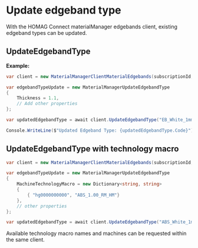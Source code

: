# Update edgeband type

With the HOMAG Connect materialManager edgebands client, existing edgeband types can be updated.

## UpdateEdgebandType

**Example:**

```csharp
var client = new MaterialManagerClientMaterialEdgebands(subscriptionId, authorizationKey);

var edgebandTypeUpdate = new MaterialManagerUpdateEdgebandType
{
    Thickness = 1.1,
    // Add other properties
};

var updatedEdgebandType = await client.UpdateEdgebandType("EB_White_1mm", edgebandTypeUpdate);

Console.WriteLine($"Updated Edgeband Type: {updatedEdgebandType.Code}");
```

## UpdateEdgebandType with technology macro

```csharp
var client = new MaterialManagerClientMaterialEdgebands(subscriptionId, authorizationKey);

var edgebandTypeUpdate = new MaterialManagerUpdateEdgebandType
{
    MachineTechnologyMacro = new Dictionary<string, string>
    {
        { "hg0000000000", "ABS_1.00_RM_HM"}
    },
    // other properties
};

var updatedEdgebandType = await client.UpdateEdgebandType("ABS_White_1mm", edgebandTypeUpdate);
```

Available technology macro names and machines can be requested within the same client.
